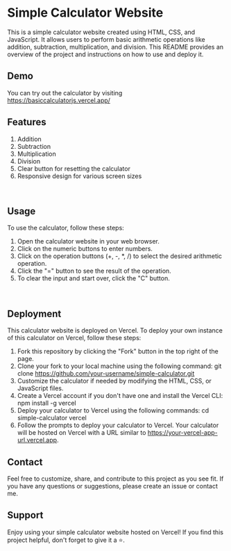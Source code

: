 # Simple Calculator Website
This is a simple calculator website created using HTML, CSS, and JavaScript. It allows users to perform basic arithmetic operations like addition, subtraction, multiplication, and division. This README provides an overview of the project and instructions on how to use and deploy it.
<br>

## Demo
You can try out the calculator by visiting https://basiccalculatorjs.vercel.app/
<br>

## Features
1. Addition
2. Subtraction
3. Multiplication
4. Division
5. Clear button for resetting the calculator
6. Responsive design for various screen sizes
<br>

## Usage
To use the calculator, follow these steps:
1. Open the calculator website in your web browser.
2. Click on the numeric buttons to enter numbers.
3. Click on the operation buttons (+, -, *, /) to select the desired arithmetic operation.
4. Click the "=" button to see the result of the operation.
5. To clear the input and start over, click the "C" button.
<br>

## Deployment
This calculator website is deployed on Vercel. To deploy your own instance of this calculator on Vercel, follow these steps:
1. Fork this repository by clicking the "Fork" button in the top right of the page.
2. Clone your fork to your local machine using the following command:
   git clone https://github.com/your-username/simple-calculator.git
3. Customize the calculator if needed by modifying the HTML, CSS, or JavaScript files.
4. Create a Vercel account if you don't have one and install the Vercel CLI:
   npm install -g vercel
5. Deploy your calculator to Vercel using the following commands:
   cd simple-calculator
   vercel
6. Follow the prompts to deploy your calculator to Vercel.
   Your calculator will be hosted on Vercel with a URL similar to https://your-vercel-app-url.vercel.app.

## Contact
Feel free to customize, share, and contribute to this project as you see fit. If you have any questions or suggestions, please create an issue or contact me.

## Support
Enjoy using your simple calculator website hosted on Vercel! If you find this project helpful, don't forget to give it a ⭐️.

